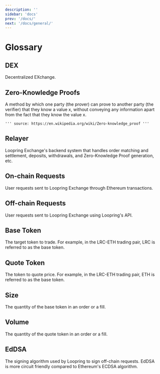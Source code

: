 ```yaml
---
description: ''
sidebar: 'docs'
prev: '/docs/'
next: '/docs/general/'
---
```



# Glossary

## DEX

Decentralized EXchange.

## Zero-Knowledge Proofs

A method by which one party (the prover) can prove to another party (the verifier) that they know a value x, without conveying any information apart from the fact that they know the value x.

    ''' source: https://en.wikipedia.org/wiki/Zero-knowledge_proof '''

## Relayer

Loopring Exchange's backend system that handles order matching and settlement, deposits, withdrawals, and Zero-Knowledge Proof generation, etc.

## On-chain Requests

User requests sent to Loopring Exchange through Ethereum transactions.

## Off-chain Requests

User requests sent to Loopring Exchange using Loopring's API.

## Base Token

The target token to trade. For example, in the LRC-ETH trading pair, LRC is referred to as the base token.

## Quote Token

The token to quote price. For example, in the LRC-ETH trading pair, ETH is referred to as the base token.

## Size

The quantity of the base token in an order or a fill.

## Volume

The quantity of the quote token in an order or a fill.

## EdDSA

The signing algorithm used by Loopring to sign off-chain requests. EdDSA is more circuit friendly compared to Ethereum's ECDSA algorithm.
